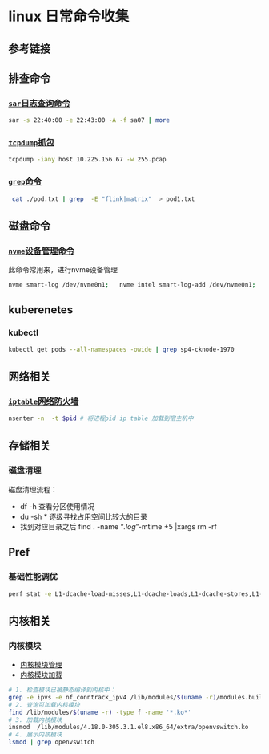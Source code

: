

# linux 日常命令收集

## 参考链接

## 排查命令

### [`sar`日志查询命令](https://www.cnblogs.com/zsql/p/11628766.html)

```bash
sar -s 22:40:00 -e 22:43:00 -A -f sa07 | more
```

### [`tcpdump`抓包](https://www.cnblogs.com/wongbingming/p/13212306.html)

```bash
tcpdump -iany host 10.225.156.67 -w 255.pcap
```

### [`grep`命令]()

```bash
 cat ./pod.txt | grep  -E "flink|matrix"  > pod1.txt
```

## 磁盘命令

### [`nvme`设备管理命令](https://zhuanlan.zhihu.com/p/667230252)

此命令常用来，进行nvme设备管理

```bash
nvme smart-log /dev/nvme0n1;   nvme intel smart-log-add /dev/nvme0n1;
```

## kuberenetes


### kubectl 

```bash
kubectl get pods --all-namespaces -owide | grep sp4-cknode-1970
```

## 网络相关

### [`iptable`网络防火墙](https://lixiangyun.gitbook.io/iptables_doc_zh_cn)

```bash
nsenter -n  -t $pid # 将进程pid ip table 加载到宿主机中
```

## 存储相关

### 磁盘清理

磁盘清理流程：
- df -h 查看分区使用情况
- du -sh * 逐级寻找占用空间比较大的目录
- 找到对应目录之后  find . -name “*.log*”-mtime +5 |xargs rm -rf


## Pref

### 基础性能调优

```bash
perf stat -e L1-dcache-load-misses,L1-dcache-loads,L1-dcache-stores,L1-icache-load-misses,L1-icache-loads,LLC-loads,LLC-load-misses,LLC-stores,LLC-store-misses,LLC-prefetch-misses
```
## 内核相关

### 内核模块

- [内核模块管理](https://github.com/ytinirt/notes/blob/master/docs/os.md#%E5%86%85%E6%A0%B8%E6%A8%A1%E5%9D%97module)
- [内核模块加载](https://blog.exsvc.cn/article/centos-module-install-remove.html)

```bash
# 1. 检查模块已被静态编译到内核中：
grep -e ipvs -e nf_conntrack_ipv4 /lib/modules/$(uname -r)/modules.builtin
# 2. 查询可加载内核模块
find /lib/modules/$(uname -r) -type f -name '*.ko*'
# 3. 加载内核模块
insmod  /lib/modules/4.18.0-305.3.1.el8.x86_64/extra/openvswitch.ko
# 4. 展示内核模块
lsmod | grep openvswitch 

```